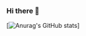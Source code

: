 ### Hi there 👋

[![Anurag's GitHub stats](https://github-readme-stats.vercel.app/api?username=Rene-Tarot&theme=radical)]
